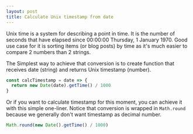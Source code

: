 ```yaml
---
layout: post
title: Calculate Unix timestamp from date
---
```


Unix time is a system for describing a point in time. It is the number of seconds that have elapsed since 00:00:00 Thursday, 1 January 1970. Good use case for it is sorting items (or blog posts) by time as it's much easier to compare 2 numbers than 2 strings.

The Simplest way to achieve that conversion is to create function that receives date (string) and returns Unix timestamp (number).

```js
const calcTimestamp = date => {
  return new Date(date).getTime() / 1000
}
```

Or if you want to calculate timestamp for this moment, you can achieve it with this simple one-liner. Notice that conversion is wrapped in `Math.round` because we generally don't want timestamp as decimal number.

```js
Math.round(new Date().getTime() / 1000)
```

<!-- resources:
  - name: Stack Overflow Answer
    url: https://stackoverflow.com/a/11893157/11197595 -->
